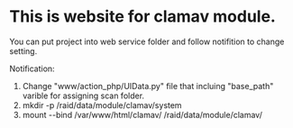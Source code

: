 # This is website for clamav module.

You can put project into web service folder and follow notifition to change setting.

Notification:
1. Change "www/action_php/UIData.py" file that incluing "base_path" varible for assigning scan folder.
2. mkdir -p /raid/data/module/clamav/system
3. mount --bind /var/www/html/clamav/ /raid/data/module/clamav/
